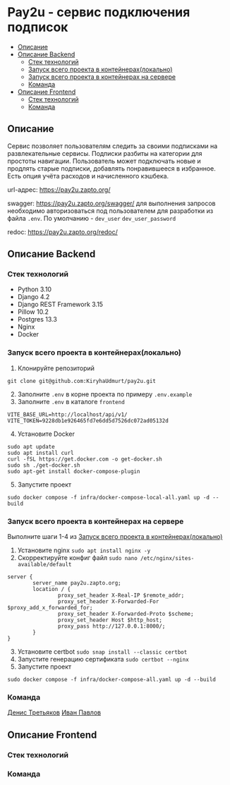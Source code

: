 # Pay2u - сервис подключения подписок

- [Описание](#desc)
- [Описание Backend](#desc-backend)
    - [Стек технологий](#stack-backend)
    - [Запуск всего проекта в контейнерах(локально)](#all-local)
    - [Запуск всего проекта в контейнерах на сервере](#all-local-server)
    - [Команда](#team-backend)
- [Описание Frontend](#desc-frontend)
    - [Стек технологий](#stack-frontend)
    - [Команда](#team-frontend)

## Описание <a id="desc"></a>
Сервис позволяет пользователям следить за своими подписками на развлекательные сервисы. Подписки разбиты на категории для простоты навигации. Пользователь может подключать новые и продлять старые подписки, добавлять понравившееся в избранное. Есть опция учёта расходов и начисленного кэшбека.

url-адрес: https://pay2u.zapto.org/

swagger: https://pay2u.zapto.org/swagger/
для выполнения запросов необходимо авторизоваться под пользователем для разработки из файла `.env`. По умолчанию - `dev_user` `dev_user_password`

redoc: https://pay2u.zapto.org/redoc/

## Описание Backend <a id="desc-backend"></a>

### Стек технологий <a id="stack-backend"></a>
 - Python 3.10
 - Django 4.2
 - Django REST Framework 3.15
 - Pillow 10.2
 - Postgres 13.3
 - Nginx
 - Docker

### Запуск всего проекта в контейнерах(локально) <a id="all-local"></a>
1. Клонируйте репозиторий
```
git clone git@github.com:KiryhaUdmurt/pay2u.git
```
2. Заполните `.env` в корне проекта по примеру `.env.example`
3. Заполните `.env` в каталоге `frontend`
```
VITE_BASE_URL=http://localhost/api/v1/
VITE_TOKEN=9228db1e926465fd7e6dd5d7526dc072ad05132d
```
4. Установите Docker
```
sudo apt update
sudo apt install curl
curl -fSL https://get.docker.com -o get-docker.sh
sudo sh ./get-docker.sh
sudo apt-get install docker-compose-plugin
```
5. Запустите проект
```
sudo docker compose -f infra/docker-compose-local-all.yaml up -d --build
```

### Запуск всего проекта в контейнерах на сервере  <a id="all-local-server"></a>
Выполните шаги 1-4 из [Запуск всего проекта в контейнерах(локально)](#all-local)

1. Установите nginx `sudo apt install nginx -y`
2. Скорректируйте конфиг файл `sudo nano /etc/nginx/sites-available/default`
```
server {
        server_name pay2u.zapto.org;
        location / {
                proxy_set_header X-Real-IP $remote_addr;
                proxy_set_header X-Forwarded-For $proxy_add_x_forwarded_for;
                proxy_set_header X-Forwarded-Proto $scheme;
                proxy_set_header Host $http_host;
                proxy_pass http://127.0.0.1:8000/;
        }
}
```
3. Установите certbot `sudo snap install --classic certbot`
4. Запустите генерацию сертификата `sudo certbot --nginx `
5. Запустите проект
```
sudo docker compose -f infra/docker-compose-all.yaml up -d --build
```

### Команда <a id="team-backend"></a>
[Денис Третьяков](https://github.com/dentretyakoff)
[Иван Павлов](https://github.com/ivnpvl)


## Описание Frontend <a id="desc-frontend"></a>


### Стек технологий <a id="stack-frontend"></a>


### Команда <a id="team-frontend"></a>

